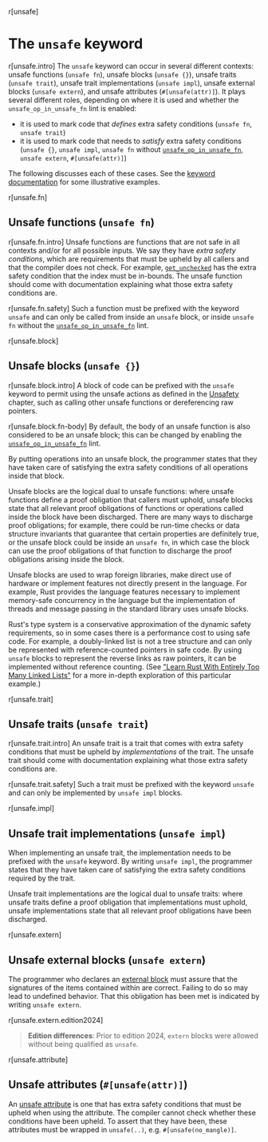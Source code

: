 r[unsafe]
# The `unsafe` keyword

r[unsafe.intro]
The `unsafe` keyword can occur in several different contexts:
unsafe functions (`unsafe fn`), unsafe blocks (`unsafe {}`), unsafe traits (`unsafe trait`), unsafe trait implementations (`unsafe impl`), unsafe external blocks (`unsafe extern`), and unsafe attributes (`#[unsafe(attr)]`).
It plays several different roles, depending on where it is used and whether the `unsafe_op_in_unsafe_fn` lint is enabled:
- it is used to mark code that *defines* extra safety conditions (`unsafe fn`, `unsafe trait`)
- it is used to mark code that needs to *satisfy* extra safety conditions (`unsafe {}`, `unsafe impl`, `unsafe fn` without [`unsafe_op_in_unsafe_fn`], `unsafe extern`, `#[unsafe(attr)]`)

The following discusses each of these cases.
See the [keyword documentation][keyword] for some illustrative examples.

r[unsafe.fn]
## Unsafe functions (`unsafe fn`)

r[unsafe.fn.intro]
Unsafe functions are functions that are not safe in all contexts and/or for all possible inputs.
We say they have *extra safety conditions*, which are requirements that must be upheld by all callers and that the compiler does not check.
For example, [`get_unchecked`] has the extra safety condition that the index must be in-bounds.
The unsafe function should come with documentation explaining what those extra safety conditions are.

r[unsafe.fn.safety]
Such a function must be prefixed with the keyword `unsafe` and can only be called from inside an `unsafe` block, or inside `unsafe fn` without the [`unsafe_op_in_unsafe_fn`] lint.

r[unsafe.block]
## Unsafe blocks (`unsafe {}`)

r[unsafe.block.intro]
A block of code can be prefixed with the `unsafe` keyword to permit using the unsafe actions as defined in the [Unsafety] chapter, such as calling other unsafe functions or dereferencing raw pointers.

r[unsafe.block.fn-body]
By default, the body of an unsafe function is also considered to be an unsafe block;
this can be changed by enabling the [`unsafe_op_in_unsafe_fn`] lint.

By putting operations into an unsafe block, the programmer states that they have taken care of satisfying the extra safety conditions of all operations inside that block.

Unsafe blocks are the logical dual to unsafe functions:
where unsafe functions define a proof obligation that callers must uphold, unsafe blocks state that all relevant proof obligations of functions or operations called inside the block have been discharged.
There are many ways to discharge proof obligations;
for example, there could be run-time checks or data structure invariants that guarantee that certain properties are definitely true, or the unsafe block could be inside an `unsafe fn`, in which case the block can use the proof obligations of that function to discharge the proof obligations arising inside the block.

Unsafe blocks are used to wrap foreign libraries, make direct use of hardware or implement features not directly present in the language.
For example, Rust provides the language features necessary to implement memory-safe concurrency in the language but the implementation of threads and message passing in the standard library uses unsafe blocks.

Rust's type system is a conservative approximation of the dynamic safety requirements, so in some cases there is a performance cost to using safe code.
For example, a doubly-linked list is not a tree structure and can only be represented with reference-counted pointers in safe code.
By using `unsafe` blocks to represent the reverse links as raw pointers, it can be implemented without reference counting.
(See ["Learn Rust With Entirely Too Many Linked Lists"](https://rust-unofficial.github.io/too-many-lists/) for a more in-depth exploration of this particular example.)

[Unsafety]: unsafety.md

r[unsafe.trait]
## Unsafe traits (`unsafe trait`)

r[unsafe.trait.intro]
An unsafe trait is a trait that comes with extra safety conditions that must be upheld by *implementations* of the trait.
The unsafe trait should come with documentation explaining what those extra safety conditions are.

r[unsafe.trait.safety]
Such a trait must be prefixed with the keyword `unsafe` and can only be implemented by `unsafe impl` blocks.

r[unsafe.impl]
## Unsafe trait implementations (`unsafe impl`)


When implementing an unsafe trait, the implementation needs to be prefixed with the `unsafe` keyword.
By writing `unsafe impl`, the programmer states that they have taken care of satisfying the extra safety conditions required by the trait.

Unsafe trait implementations are the logical dual to unsafe traits: where unsafe traits define a proof obligation that implementations must uphold, unsafe implementations state that all relevant proof obligations have been discharged.

[keyword]: ../std/keyword.unsafe.html
[`get_unchecked`]: slice::get_unchecked
[`unsafe_op_in_unsafe_fn`]: ../rustc/lints/listing/allowed-by-default.html#unsafe-op-in-unsafe-fn

r[unsafe.extern]
## Unsafe external blocks (`unsafe extern`)


The programmer who declares an [external block] must assure that the signatures of the items contained within are correct. Failing to do so may lead to undefined behavior.  That this obligation has been met is indicated by writing `unsafe extern`.

r[unsafe.extern.edition2024]
> **Edition differences**: Prior to edition 2024, `extern` blocks were allowed without being qualified as `unsafe`.

[external block]: items/external-blocks.md

r[unsafe.attribute]
## Unsafe attributes (`#[unsafe(attr)]`)


An [unsafe attribute] is one that has extra safety conditions that must be upheld when using the attribute. The compiler cannot check whether these conditions have been upheld.  To assert that they have been, these attributes must be wrapped in `unsafe(..)`, e.g. `#[unsafe(no_mangle)]`.

[unsafe attribute]: attributes.md

